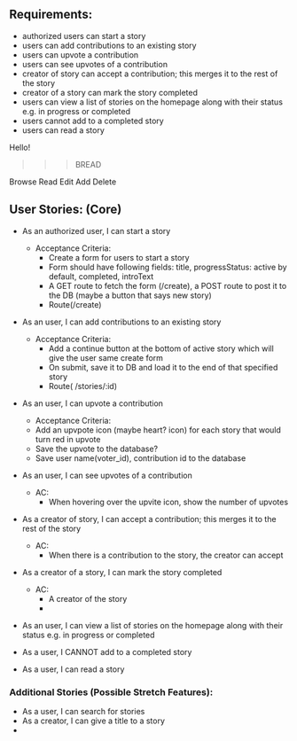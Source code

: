 ## Requirements:
- authorized users can start a story
- users can add contributions to an existing story
- users can upvote a contribution
- users can see upvotes of a contribution
- creator of story can accept a contribution; this merges it to the rest of the story
- creator of a story can mark the story completed
- users can view a list of stories on the homepage along with their status e.g. in progress or completed
- users cannot add to a completed story
- users can read a story

Hello!

>>> BREAD 


Browse
Read
Edit
Add 
Delete


## User Stories: (Core)
- As an authorized user, I can start a story
  - Acceptance Criteria: 
    - Create a form for users to start a story
    - Form should have following fields: title, progressStatus: active by default, completed, introText
    - A GET route to fetch the form (/create), a POST route to post it to the DB (maybe a button that says new story)
    - Route(/create)


- As an user, I can add contributions to an existing story
  - Acceptance Criteria: 
    - Add a continue button at the bottom of active story which will give the user same create form
    - On submit, save it to DB and load it to the end of that specified story
    - Route( /stories/:id)

- As an user, I can upvote a contribution
  - Acceptance Criteria: 
  - Add an upvpote icon (maybe heart? icon) for each story that would turn red in upvote
  - Save the upvote to the database?
  - Save user name(voter_id), contribution id to the database


- As an user, I can see upvotes of a contribution
  - AC:
    - When hovering over the upvite icon, show the number of upvotes


- As a creator of story, I can accept a contribution; this merges it to the rest of the   story
  - AC:
    - When there is a contribution to the story, the creator can accept 


- As a creator of a story, I can mark the story completed
  - AC:
    - A creator of the story 
    - 
- As an user, I can view a list of stories on the homepage along with their status e.g. in progress or completed
- As a user, I CANNOT add to a completed story
- As a user, I can read a story

### Additional Stories (Possible Stretch Features):
- As a user, I can search for stories
- As a creator, I can give a title to a story
- 





